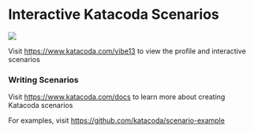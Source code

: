 # Interactive Katacoda Scenarios

[![](http://shields.katacoda.com/katacoda/vibe13/count.svg)](https://www.katacoda.com/vibe13 "Get your profile on Katacoda.com")

Visit https://www.katacoda.com/vibe13 to view the profile and interactive scenarios

### Writing Scenarios
Visit https://www.katacoda.com/docs to learn more about creating Katacoda scenarios

For examples, visit https://github.com/katacoda/scenario-example
